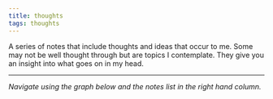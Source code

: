 ```yaml
---
title: thoughts
tags: thoughts
---
```


A series of notes that include thoughts and ideas that occur to me. Some may not be well thought through but are topics I contemplate. They give you an insight into what goes on in my head.

---

*Navigate using the graph below and the notes list in the right hand column.*